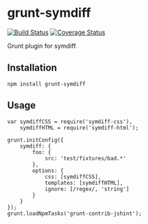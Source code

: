# grunt-symdiff

[![Build Status](https://travis-ci.org/symdiff/grunt-symdiff.svg)](https://travis-ci.org/symdiff/grunt-symdiff) 
[![Coverage Status](https://coveralls.io/repos/symdiff/grunt-symdiff/badge.svg)](https://coveralls.io/r/symdiff/grunt-symdiff)

Grunt plugin for symdiff.

## Installation

    npm install grunt-symdiff

## Usage

    var symdiffCSS = require('symdiff-css'),
        symdiffHTML = require('symdiff-html');

    grunt.initConfig({
        symdiff: {
            foo: {
                src: 'test/fixtures/bad.*'
            },
            options: {
                css: [symdiffCSS],
                templates: [symdiffHTML],
                ignore: [/regex/, 'string']
            }
        }
    });
    grunt.loadNpmTasks('grunt-contrib-jshint');